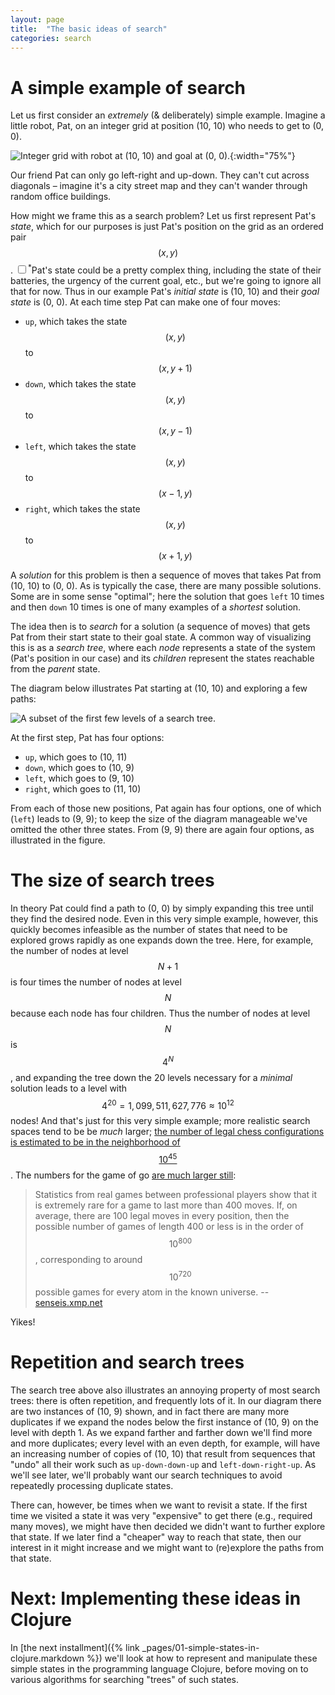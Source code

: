 ```yaml
---
layout: page
title:  "The basic ideas of search"
categories: search
---
```


# A simple example of search

Let us first consider an _extremely_ (& deliberately) simple example. Imagine
a little robot, Pat, on an integer grid at position (10, 10) who needs to get to
(0, 0).

![Integer grid with robot at (10, 10) and goal at (0, 0).](/assets/simple_search_grid.svg){:width="75%"}

Our friend Pat can only go left-right and up-down. They can't cut across
diagonals – imagine it's a city street map and they can't wander through
random office buildings.

How might we frame this as a search problem? Let us first represent Pat's
_state_, which for our purposes is just Pat's position on the grid as an
ordered pair $$(x, y)$$. <input type="checkbox" id="cb1"/><label for="cb1"><sup class="note-marker">\*</sup></label><span>Pat's state could be a pretty complex thing, including the state of their batteries,
the urgency of the current goal, etc., but we're going to ignore all that for
now.</span> Thus in our example Pat's _initial state_ is (10, 10) and
their _goal state_ is (0, 0). At each time step Pat can make one of four moves:

   * `up`, which takes the state $$(x, y)$$ to $$(x, y+1)$$
   * `down`, which takes the state $$(x, y)$$ to $$(x, y-1)$$
   * `left`, which takes the state $$(x, y)$$ to $$(x-1, y)$$
   * `right`, which takes the state $$(x, y)$$ to $$(x+1, y)$$

A _solution_ for this problem is then a sequence of moves that takes Pat from
(10, 10) to (0, 0). As is typically the case, there are many possible solutions.
Some are in some sense "optimal"; here the solution that goes `left` 10 times
and then `down` 10 times is one of many examples of a _shortest_ solution.

The idea then is to _search_ for a solution (a sequence of moves) that gets
Pat from their start state to their goal state. A common way of visualizing
this is as a _search tree_, where each _node_ represents a state of the system
(Pat's position in our case) and its _children_ represent the states reachable
from the _parent_ state.

The diagram below illustrates Pat starting at (10, 10) and exploring a few
paths:

![A subset of the first few levels of a search tree.](/assets/simple_search_tree.svg)

At the first step, Pat has four options:

   * `up`, which goes to (10, 11)
   * `down`, which goes to (10, 9)
   * `left`, which goes to (9, 10)
   * `right`, which goes to (11, 10)

From each of those new positions, Pat again has
four options, one of which (`left`) leads to (9, 9); to keep the size of the
diagram manageable we've omitted the other three states. From (9, 9) there are
again four options, as illustrated in the figure.

# The size of search trees

In theory Pat could find a path to (0, 0) by simply expanding this tree until
they find the desired node. Even in this very simple example, however, this
quickly becomes infeasible as the number of states that need to be explored
grows rapidly as one expands down the tree. Here, for example, the number of
nodes at level $$N+1$$ is four times the number of nodes at level $$N$$ because
each node has four children. Thus the number of nodes at level $$N$$ is $$4^N$$,
and expanding the tree down the 20 levels necessary for a _minimal_ solution
leads to a level with $$4^{20} = 1,099,511,627,776 \approx 10^{12}$$ nodes!
And that's just for this very simple example; more realistic search spaces
tend to be be _much_ larger; [the number of legal chess configurations is
estimated to be in the neighborhood of $$10^{45}$$](https://math.stackexchange.com/questions/1406919/how-many-legal-states-of-chess-exists). The numbers for the game
of go [are much larger still](https://senseis.xmp.net/?NumberOfPossibleGoGames):

> Statistics from real games between professional players show that it is
> extremely rare for a game to last more than 400 moves. If, on average, there are
> 100 legal moves in every position, then the possible number of games of length
> 400 or less is in the order of $$10^{800}$$, corresponding to around
> $$10^{720}$$ possible games for every atom in the known universe. -- [senseis.xmp.net](https://senseis.xmp.net/?NumberOfPossibleGoGames)

Yikes!

# Repetition and search trees

The search tree above also illustrates an annoying property of most search
trees: there is often repetition, and frequently lots of it. In our diagram
there are two instances of (10, 9) shown, and in fact there are many more
duplicates if we expand the nodes below the first instance of (10, 9) on
the level with depth 1. As we expand farther and farther down we'll find more and
more duplicates; every level with an even depth, for example, will have an
increasing number of copies of (10, 10) that result from sequences that "undo"
all their work such as `up-down-down-up` and `left-down-right-up`. As we'll
see later, we'll probably want our search techniques to avoid
repeatedly processing duplicate states.

There can, however, be times when we want to
revisit a state. If the first time we visited a state it was very
"expensive" to get there (e.g., required many moves), we might have then
decided we didn't
want to further explore that state. If we later find a "cheaper" way to reach
that state, then our interest in it might increase and we might
want to (re)explore the paths from that state.

# Next: Implementing these ideas in Clojure

In [the next installment]({% link _pages/01-simple-states-in-clojure.markdown %}) we'll
look at how to represent and manipulate these
simple states in the programming language Clojure, before moving on to various
algorithms for searching "trees" of such states.
